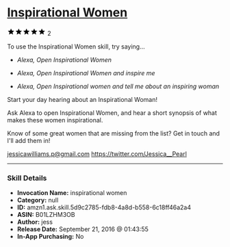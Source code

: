 # [Inspirational Women](http://alexa.amazon.com/#skills/amzn1.ask.skill.5d9c2785-fdb8-4a8d-b558-6c18ff46a2a4)
![5 stars](../../images/ic_star_black_18dp_1x.png)![5 stars](../../images/ic_star_black_18dp_1x.png)![5 stars](../../images/ic_star_black_18dp_1x.png)![5 stars](../../images/ic_star_black_18dp_1x.png)![5 stars](../../images/ic_star_black_18dp_1x.png) 2

To use the Inspirational Women skill, try saying...

* *Alexa, Open Inspirational Women*

* *Alexa, Open Inspirational Women and inspire me*

* *Alexa, Open Inspirational women and tell me about an inspiring woman*

Start your day hearing about an Inspirational Woman!

Ask Alexa to open Inspirational Women, and hear a short synopsis of what makes these women inspirational.

Know of some great women that are missing from the list? Get in touch and I'll add them in!

jessicawilliams.p@gmail.com
https://twitter.com/Jessica__Pearl

***

### Skill Details

* **Invocation Name:** inspirational women
* **Category:** null
* **ID:** amzn1.ask.skill.5d9c2785-fdb8-4a8d-b558-6c18ff46a2a4
* **ASIN:** B01LZHM3OB
* **Author:** jess
* **Release Date:** September 21, 2016 @ 01:43:55
* **In-App Purchasing:** No
